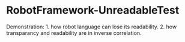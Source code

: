 # RobotFramework-UnreadableTest
Demonstration: 1. how robot language can lose its readability.
               2. how transparancy and readability are in inverse correlation.
